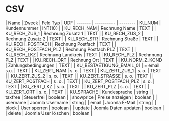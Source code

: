 # CSV


| Name | Zweck | Feld Typ | UDF
| ------- | ---------- | --------
| KU_NUM | Kundennummer | INT(10) |
| KU_RECH_NAM | Rechnung Name | TEXT |
| KU_RECH_ZUS_1 | Rechnung Zusatz 1 | TEXT |
| KU_RECH_ZUS_2 | Rechnung Zusatz 2 | TEXT |
| KU_RECH_STR | Rechnung Straße | TEXT |
| KU_RECH_POSTFACH | Rechnung Postfach | TEXT |
| KU_RECH_POSTFACH_PLZ | Rechnung Postfach PLZ | TEXT |
| KU_RECH_LKZ | Rechnung Landkreis | TEXT |
| KU_RECH_PLZ | Rechnnung PLZ | TEXT |
| KU_RECH_ORT | Rechnung Ort | TEXT |
| KU_NORM_Z_KOND | Zahlungsbedingungen | TEXT |
| KU_BESTAETIGUNG_EMAIL_01 | = email s.u. | TEXT |
| KU_ZERT_NAM | s. o. | TEXT |
| KU_ZERT_ZUS_1 | s. o. | TEXT |
| KU_ZERT_ZUS_2 | s. o. | TEXT |
| KU_ZERT_STRASSE | s. o. | TEXT |
| KU_ZERT_POSTFACH | s. o. | TEXT |
| KU_ZERT_POSTFACH_PLZ | s. o. | TEXT |
| KU_ZERT_LKZ | s. o. | TEXT |
| KU_ZERT_PLZ | s. o. | TEXT |
| KU_ZERT_ORT | s. o. | TEXT |
| KU_SPRACHE | Kundesprache | string |
| taxfree | Steuerfrei | boolean |
| showprice | Preise anzeigen | boolean |
| username | Joomla Username | string |
| email | Joomla E-Mail | string |
| block | User sperren | boolean |
| update | Joomla Daten updaten | boolean |
| delete | Joomla User löschen | boolean |
